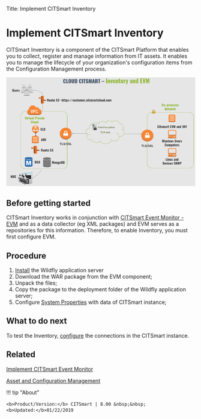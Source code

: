 Title: Implement CITSmart Inventory

# Implement CITSmart Inventory

CITSmart Inventory is a component of the CITSmart Platform that enables you to collect, register and manage information from IT assets. It enables you to manage the lifecycle of your organization's configuration items from the Configuration Management process.  

![Architecture INV and EVM](images/cloud-arch-inv-evm.png)

## Before getting started

CITSmart Inventory works in conjunction with [CITSmart Event Monitor - EVM][1] and as a data collector (eg XML packages) and EVM serves as a repositories for this information. Therefore, to enable Inventory, you must first configure EVM.  


## Procedure

1. [Install][2] the Wildfly application server
2. Download the WAR package from the EVM component;  
3. Unpack the files;  
4. Copy the package to the deployment folder of the Wildfly application server;  
5. Configure [System Properties][3] with data of CITSmart instance;

## What to do next

To test the Inventory, [configure][4] the connections in the CITSmart instance.

## Related

[Implement CITSmart Event Monitor][5]

[Asset and Configuration Management][6]


!!! tip "About"

    <b>Product/Version:</b> CITSmart | 8.00 &nbsp;&nbsp;
    <b>Updated:</b>01/22/2019


[1]:/en-us/citsmart-platform-8/additional-features/add-ons/event-monitor.html
[2]:/en-us/citsmart-platform-8/get-started/installation-and-upgrade/perform-installation.html
[3]:/en-us/citsmart-platform-8/get-started/installation-and-upgrade/perform-installation.html#configure-system-properties
[4]:/en-us/citsmart-platform-8/processes/event/configuration/set-inventory-connection.html
[5]:/en-us/citsmart-platform-8/additional-features/add-ons/event-monitor.html
[6]:/en-us/citsmart-platform-8/processes/configuration/overview.html
